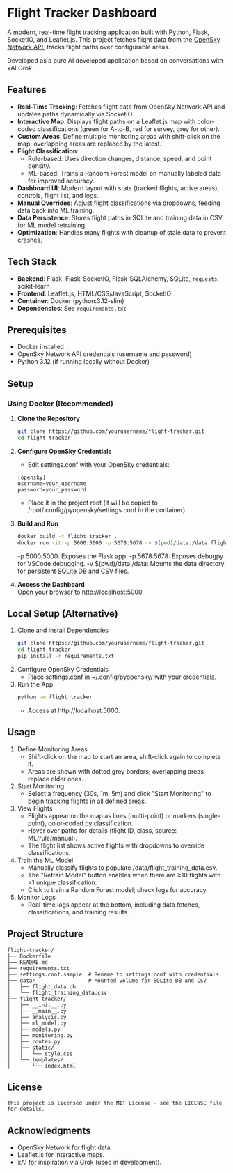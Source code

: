 # Flight Tracker Dashboard

A modern, real-time flight tracking application built with Python, Flask, SocketIO, and Leaflet.js. This project fetches flight data from the [OpenSky Network API](https://opensky-network.org/), tracks flight paths over configurable areas.

Developed as a pure AI developed application based on conversations with xAI Grok. 

## Features

- **Real-Time Tracking**: Fetches flight data from OpenSky Network API and updates paths dynamically via SocketIO.
- **Interactive Map**: Displays flight paths on a Leaflet.js map with color-coded classifications (green for A-to-B, red for survey, grey for other).
- **Custom Areas**: Define multiple monitoring areas with shift-click on the map; overlapping areas are replaced by the latest.
- **Flight Classification**:
  - Rule-based: Uses direction changes, distance, speed, and point density.
  - ML-based: Trains a Random Forest model on manually labeled data for improved accuracy.
- **Dashboard UI**: Modern layout with stats (tracked flights, active areas), controls, flight list, and logs.
- **Manual Overrides**: Adjust flight classifications via dropdowns, feeding data back into ML training.
- **Data Persistence**: Stores flight paths in SQLite and training data in CSV for ML model retraining.
- **Optimization**: Handles many flights with cleanup of stale data to prevent crashes.

## Tech Stack

- **Backend**: Flask, Flask-SocketIO, Flask-SQLAlchemy, SQLite, `requests`, scikit-learn
- **Frontend**: Leaflet.js, HTML/CSS/JavaScript, SocketIO
- **Container**: Docker (python:3.12-slim)
- **Dependencies**: See `requirements.txt`

## Prerequisites

- Docker installed
- OpenSky Network API credentials (username and password)
- Python 3.12 (if running locally without Docker)

## Setup

### Using Docker (Recommended)

1. **Clone the Repository**
    ```bash
    git clone https://github.com/yourusername/flight-tracker.git
    cd flight-tracker
    ```
2. **Configure OpenSky Credentials**
    - Edit settings.conf with your OpenSky credentials:
    ```
    [opensky]
    username=your_username
    password=your_password
    ```
    - Place it in the project root (it will be copied to /root/.config/pyopensky/settings.conf in the container).
3. **Build and Run**
    ```bash
    docker build -t flight_tracker .
    docker run -it -p 5000:5000 -p 5678:5678 -v $(pwd)/data:/data flight_tracker
    ```
    -p 5000:5000: Exposes the Flask app.
    -p 5678:5678: Exposes debugpy for VSCode debugging.
    -v $(pwd)/data:/data: Mounts the data directory for persistent SQLite DB and CSV files.

4. **Access the Dashboard**  
    Open your browser to http://localhost:5000.

## Local Setup (Alternative)
1. Clone and Install Dependencies
    ```bash
    git clone https://github.com/yourusername/flight-tracker.git
    cd flight-tracker
    pip install -r requirements.txt
    ```
1. Configure OpenSky Credentials  
    - Place settings.conf in ~/.config/pyopensky/ with your credentials.
1. Run the App
    ```bash
    python -m flight_tracker
    ```
    - Access at http://localhost:5000.
## Usage
1. Define Monitoring Areas
    - Shift-click on the map to start an area, shift-click again to complete it.
    - Areas are shown with dotted grey borders; overlapping areas replace older ones.
1. Start Monitoring
    - Select a frequency (30s, 1m, 5m) and click "Start Monitoring" to begin tracking flights in all defined areas.
1. View Flights
    - Flights appear on the map as lines (multi-point) or markers (single-point), color-coded by classification.
    - Hover over paths for details (flight ID, class, source: ML/rule/manual).
    - The flight list shows active flights with dropdowns to override classifications.
1. Train the ML Model
    - Manually classify flights to populate /data/flight_training_data.csv.
    - The "Retrain Model" button enables when there are ≥10 flights with >1 unique classification.
    - Click to train a Random Forest model; check logs for accuracy.
1. Monitor Logs
    - Real-time logs appear at the bottom, including data fetches, classifications, and training results.
## Project Structure
```
flight-tracker/
├── Dockerfile
├── README.md
├── requirements.txt
├── settings.conf.sample  # Rename to settings.conf with credentials
├── data/                 # Mounted volume for SQLite DB and CSV
│   ├── flight_data.db
│   └── flight_training_data.csv
├── flight_tracker/
│   ├── __init__.py
│   ├── __main__.py
│   ├── analysis.py
│   ├── ml_model.py
│   ├── models.py
│   ├── monitoring.py
│   ├── routes.py
│   ├── static/
│   │   └── style.css
│   └── templates/
│       └── index.html
```

## License
    This project is licensed under the MIT License - see the LICENSE file for details.

## Acknowledgments
- OpenSky Network for flight data.
- Leaflet.js for interactive maps.
- xAI for inspiration via Grok (used in development).